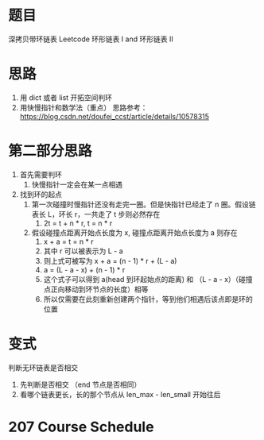 # 题目
深拷贝带环链表
Leetcode 环形链表 I and 环形链表 II
# 思路
1. 用 dict 或者 list 开拓空间判环
2. 用快慢指针和数学法（重点）
思路参考： https://blog.csdn.net/doufei_ccst/article/details/10578315

# 第二部分思路
1. 首先需要判环
   1. 快慢指针一定会在某一点相遇
2. 找到环的起点
   1. 第一次碰撞时慢指针还没有走完一圈。但是快指针已经走了 n 圈。假设链表长 L，环长 r，一共走了 t 步则必然存在
      1. 2t = t + n * r, t = n * r
   2. 假设碰撞点距离开始点长度为 x, 碰撞点距离开始点长度为 a 则存在
      1. x + a = t = n * r
      2. 其中 r 可以被表示为 L - a
      3. 则上式可被写为 x + a = (n - 1) * r + (L - a)
      4. a = (L - a - x) + (n - 1) * r
      5. 这个式子可以得到 a(head 到环起始点的距离) 和 （L - a - x）（碰撞点正向移动到环节点的长度）相等
      6. 所以仅需要在此刻重新创建两个指针，等到他们相遇后该点即是环的位置

# 变式
判断无环链表是否相交
1. 先判断是否相交 （end 节点是否相同）
2. 看哪个链表更长，长的那个节点从 len_max - len_small 开始往后



# 207 Course Schedule